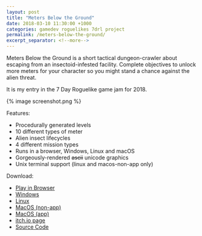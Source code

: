 ```yaml
---
layout: post
title: "Meters Below the Ground"
date: 2018-03-10 11:30:00 +1000
categories: gamedev roguelikes 7drl project
permalink: /meters-below-the-ground/
excerpt_separator: <!--more-->
---
```


Meters Below the Ground is a short tactical dungeon-crawler about escaping from
an insectoid-infested facility. Complete objectives to unlock more meters for
your character so you might stand a chance against the alien threat.

It is my entry in the 7 Day Roguelike game jam for 2018.

{% image screenshot.png %}

<!--more-->

Features:

 - Procedurally generated levels
 - 10 different types of meter
 - Alien insect lifecycles
 - 4 different mission types
 - Runs in a browser, Windows, Linux and macOS
 - Gorgeously-rendered ~~ascii~~ unicode graphics
 - Unix terminal support (linux and macos-non-app only)

Download:

 - [Play in Browser](https://games.gridbugs.org/meters/7drl/)
 - [Windows](https://files.gridbugs.org/meters-windows-x86_64-7drl.zip)
 - [Linux](https://files.gridbugs.org/meters-linux-x86_64-7drl.zip)
 - [MacOS (non-app)](https://files.gridbugs.org/meters-macos-x86_64-7drl.zip)
 - [MacOS (app)](https://files.gridbugs.org/MetersBelowTheGround-7drl.dmg)
 - [itch.io page](https://gridbugs.itch.io/meters-below-the-ground)
 - [Source Code](https://github.com/stevebob/meters-below-the-ground)

